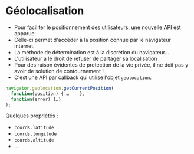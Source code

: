 # Géolocalisation

* Pour faciliter le positionnement des utilisateurs, une nouvelle API est apparue.
* Celle-ci permet d'accéder à la position connue par le navigateur internet.
* La méthode de détermination est à la discrétion du navigateur...
* L'utilisateur a le droit de refuser de partager sa localisation
* Pour des raison évidentes de protection de la vie privée, il ne doit pas y avoir de solution de contournement !
* C'est une API par callback qui utilise l'objet `geolocation`.

```js
navigator.geolocation.getCurrentPosition(
  function(position) { …	}, 
  function(error) {…}
);
```
Quelques propriétés :
* `coords.latitude`
* `coords.longitude`
* `coords.altitude`
* ...
